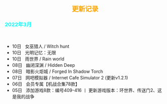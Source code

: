<head>
          <!-- Place your kit's code here -->
          <script src="https://kit.fontawesome.com/911b022eab.js" crossorigin="anonymous"></script>
</head>

<h2><center><i class="fa-regular fa-calendar-days"></i> &nbsp;<font color=orange>更新记录</font><center></h2>

<h3><font color=cyan>2022年3月</font></h3><br>

* 10日   &nbsp;&nbsp;女巫猎人 / Witch hunt
* 10日   &nbsp;&nbsp;光明记忆：无限
* 10日   &nbsp;&nbsp;雨世界 / Rain world
* 08日   &nbsp;&nbsp;幽闭深渊 / Hidden Deep
* 08日   &nbsp;&nbsp;暗影火炬城 / Forged In Shadow Torch
* 07日   &nbsp;&nbsp;网吧模拟器 / Internet Cafe Simulator 2 (更新v1.2.1)
* 06日   &nbsp;&nbsp;会员专属【机战合集78款】
* 05日   &nbsp;&nbsp;添加游戏8款：编号409-416 丨 更新游戏版本：环世界、传送门2、这是我的战争